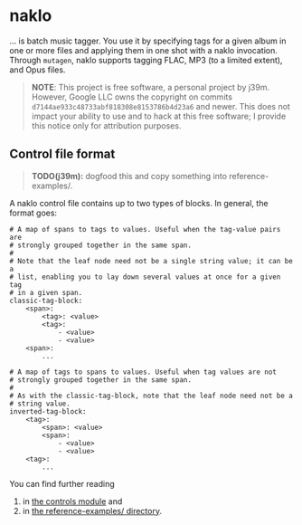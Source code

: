 # naklo

... is batch music tagger. You use it by specifying tags for a given
album in one or more files and applying them in one shot with a naklo
invocation. Through `mutagen`, naklo supports tagging FLAC, MP3 (to a
limited extent), and Opus files.

> **NOTE**: This project is free software, a personal project by j39m.
> However, Google LLC owns the copyright on commits
> `d7144ae933c48733abf818308e8153786b4d23a6` and newer. This does not
> impact your ability to use and to hack at this free software; I
> provide this notice only for attribution purposes.

## Control file format

> **TODO(j39m):** dogfood this and copy something into
> reference-examples/.

A naklo control file contains up to two types of blocks. In general,
the format goes:

```
# A map of spans to tags to values. Useful when the tag-value pairs are
# strongly grouped together in the same span.
#
# Note that the leaf node need not be a single string value; it can be a
# list, enabling you to lay down several values at once for a given tag
# in a given span.
classic-tag-block:
    <span>:
        <tag>: <value>
        <tag>:
            - <value>
            - <value>
    <span>:
        ...

# A map of tags to spans to values. Useful when tag values are not
# strongly grouped together in the same span.
#
# As with the classic-tag-block, note that the leaf node need not be a
# string value.
inverted-tag-block:
    <tag>:
        <span>: <value>
        <span>:
            - <value>
            - <value>
    <tag>:
        ...
```

You can find further reading

1.  in [the controls module](libnaklo3/controls.pyx) and
1.  in [the reference-examples/ directory](reference-examples/).
